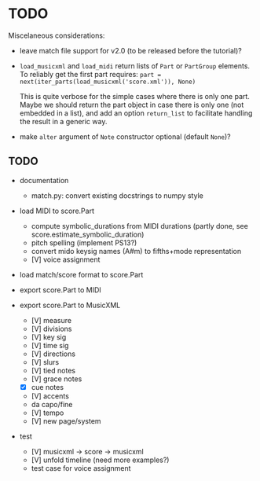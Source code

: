 TODO
====

Miscelaneous considerations:

- leave match file support for v2.0 (to be released before the tutorial)?

- `load_musicxml` and `load_midi` return lists of `Part` or `PartGroup` elements. To reliably get the first part requires:
    `part = next(iter_parts(load_musicxml('score.xml')), None)`

    This is quite verbose for the simple cases where there is only one
    part. Maybe we should return the part object in case there is only one (not
    embedded in a list), and add an option `return_list` to facilitate handling
    the result in a generic way.

- make `alter` argument of `Note` constructor optional (default `None`)?



TODO
----

  - documentation
    - match.py: convert existing docstrings to numpy style

  - load MIDI to score.Part
    - compute symbolic_durations from MIDI durations (partly done, see score.estimate_symbolic_duration)
    - pitch spelling (implement PS13?)
    - convert mido keysig names (A#m) to fifths+mode representation
    - [V] voice assignment
    
  - load match/score format to score.Part

  - export score.Part to MIDI

  - export score.Part to MusicXML
    - [V] measure
    - [V] divisions
    - [V] key sig
    - [V] time sig
    - [V] directions
	- [V] slurs
	- [V] tied notes
	- [V] grace notes
    - [X] cue notes 
	- [V] accents
    - da capo/fine
    - [V] tempo
    - [V] new page/system
    
 - test
     - [V] musicxml -> score -> musicxml
     - [V] unfold timeline (need more examples?)
     - test case for voice assignment
